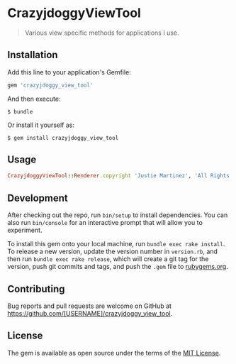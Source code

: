 # CrazyjdoggyViewTool

> Various view specific methods for applications I use.

## Installation

Add this line to your application's Gemfile:

```ruby
gem 'crazyjdoggy_view_tool'
```

And then execute:

    $ bundle

Or install it yourself as:

    $ gem install crazyjdoggy_view_tool

## Usage

```ruby
CrazyjdoggyViewTool::Renderer.copyright 'Justie Martinez', 'All Rights Reserved'
```
## Development

After checking out the repo, run `bin/setup` to install dependencies. You can also run `bin/console` for an interactive prompt that will allow you to experiment.

To install this gem onto your local machine, run `bundle exec rake install`. To release a new version, update the version number in `version.rb`, and then run `bundle exec rake release`, which will create a git tag for the version, push git commits and tags, and push the `.gem` file to [rubygems.org](https://rubygems.org).

## Contributing

Bug reports and pull requests are welcome on GitHub at https://github.com/[USERNAME]/crazyjdoggy_view_tool.


## License

The gem is available as open source under the terms of the [MIT License](http://opensource.org/licenses/MIT).


